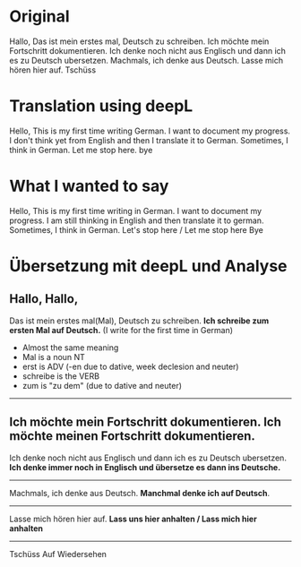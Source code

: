 # Original
Hallo,
Das ist mein erstes mal, Deutsch zu schreiben. 
Ich möchte mein Fortschritt dokumentieren.
Ich denke noch nicht aus Englisch und dann ich es zu Deutsch ubersetzen.
Machmals, ich denke aus Deutsch.
Lasse mich hören hier auf.
Tschüss

# Translation using deepL
Hello,
This is my first time writing German. 
I want to document my progress.
I don't think yet from English and then I translate it to German.
Sometimes, I think in German.
Let me stop here.
bye

# What I wanted to say
Hello,
This is my first time writing in German.
I want to document my progress.
I am still thinking in English and then translate it to german.
Sometimes, I think in German.
Let's stop here / Let me stop here
Bye

# Übersetzung mit deepL und Analyse 
Hallo,
**Hallo**,
--- 

Das ist mein erstes mal(Mal), Deutsch zu schreiben. 
**Ich schreibe zum ersten Mal auf Deutsch.** (I write for the first time in German)

- Almost the same meaning
- Mal is a noun NT 
- erst is ADV (-en due to dative, week declesion and neuter)
- schreibe is the VERB
- zum is "zu dem" (due to dative and neuter)

---

Ich möchte mein Fortschritt dokumentieren.
**Ich möchte meinen Fortschritt dokumentieren.**
---

Ich denke noch nicht aus Englisch und dann ich es zu Deutsch ubersetzen.
**Ich denke immer noch in Englisch und übersetze es dann ins Deutsche.**

---
Machmals, ich denke aus Deutsch.
**Manchmal denke ich auf Deutsch**.

---
Lasse mich hören hier auf.
**Lass uns hier anhalten / Lass mich hier anhalten**

---
Tschüss
Auf Wiedersehen


